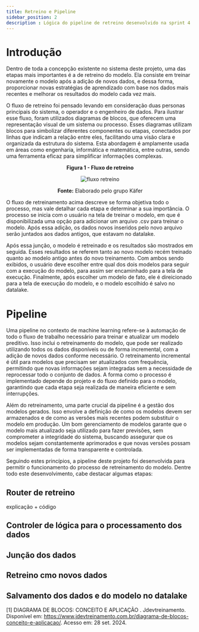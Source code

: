 ```yaml
---
title: Retreino e Pipeline
sidebar_position: 2
description : Lógica do pipeline de retreino desenvolvido na sprint 4
---
```


# Introdução

Dentro de toda a concepção existente no sistema deste projeto, uma das etapas mais importantes é a de retreino do modelo. Ela consiste em treinar novamente o modelo após a adição de novos dados, e dessa forma, proporcionar novas estratégias de aprendizado com base nos dados mais recentes e melhorar os resultados do modelo cada vez mais. 

O fluxo de retreino foi pensado levando em consideração duas personas principais do sistema, o operador e o engenheiro de dados. Para ilustrar esse fluxo, foram utilizados diagramas de blocos, que oferecem uma representação visual de um sistema ou processo. Esses diagramas utilizam blocos para simbolizar diferentes componentes ou etapas, conectados por linhas que indicam a relação entre eles, facilitando uma visão clara e organizada da estrutura do sistema. Esta abordagem é amplamente usada em áreas como engenharia, informática e matemática, entre outras, sendo uma ferramenta eficaz para simplificar informações complexas.

<p align="center"><b> Figura 1 - Fluxo de retreino</b></p>
<div align="center" class="zoom-image">
  <img src={require('../../../../static/img/fluxoRetreino.jpg').default} alt="fluxo retreino"/>
  <p><b>Fonte:</b> Elaborado pelo grupo Käfer</p>
</div>

O fluxo de retreinamento acima descreve se forma objetiva todo o processo, mas vale detalhar cada etapa e determinar a sua importância. O processo se inicia com o usuário na tela de treinar o modelo, em que é disponibilizada uma opção para adicionar um arquivo .csv para treinar o modelo. Após essa adição, os dados novos inseridos pelo novo arquivo serão juntados aos dados antigos, que estavam no datalake. 

Após essa junção, o modelo é retreinado e os resultados são mostrados em seguida. Esses resultados se referem tanto ao novo modelo recém treinado quanto ao modelo antigo antes do novo treinamento. Com ambos sendo exibidos, o usuário deve escolher entre qual dos dois modelos para seguir com a execução do modelo, para assim ser encaminhado para a tela de execução. Finalmente, após escolher um modelo de fato, ele é direicionado para a tela de execução do modelo, e o modelo escolhido é salvo no datalake.

# Pipeline

Uma pipeline no contexto de machine learning refere-se à automação de todo o fluxo de trabalho necessário para treinar e atualizar um modelo preditivo. Isso inclui o retreinamento do modelo, que pode ser realizado utilizando todos os dados disponíveis ou de forma incremental, com a adição de novos dados conforme necessário. O retreinamento incremental é útil para modelos que precisam ser atualizados com frequência, permitindo que novas informações sejam integradas sem a necessidade de reprocessar todo o conjunto de dados. A forma como o processo é implementado depende do projeto e do fluxo definido para o modelo, garantindo que cada etapa seja realizada de maneira eficiente e sem interrupções.

Além do retreinamento, uma parte crucial da pipeline é a gestão dos modelos gerados. Isso envolve a definição de como os modelos devem ser armazenados e de como as versões mais recentes podem substituir o modelo em produção. Um bom gerenciamento de modelos garante que o modelo mais atualizado seja utilizado para fazer previsões, sem comprometer a integridade do sistema, buscando assegurar que os modelos sejam constantemente aprimorados e que novas versões possam ser implementadas de forma transparente e controlada. 

Seguindo estes princípios, a pipeline deste projeto foi desenvolvida para permitir o funcionamento do processo de retreinamento do modelo. Dentre todo este desenvolvimento, cabe destacar algumas etapas:

## Router de retreino

explicação + código

## Controler de lógica para o processamento dos dados

## Junção dos dados

## Retreino cmo novos dados

## Salvamento dos dados e do modelo no datalake

[1] DIAGRAMA DE BLOCOS: CONCEITO E APLICAÇÃO
. Jdevtreinamento. Disponível em: https://www.jdevtreinamento.com.br/diagrama-de-blocos-conceito-e-aplicacao/. Acesso em: 28 set. 2024.
